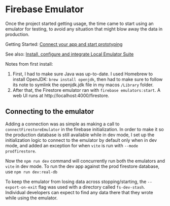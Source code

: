 # Firebase Emulator
Once the project started getting usage, the time came to start using an emulator for testing, to avoid any situation that might blow away the data in production.

Getting Started: [Connect your app and start prototyping](https://firebase.google.com/docs/emulator-suite/connect_and_prototype?authuser=1)

See also: [Install, configure and integrate Local Emulator Suite](https://firebase.google.com/docs/emulator-suite/install_and_configure?authuser=1)

Notes from first install:
1. First, I had to make sure Java was up-to-date. I used Homebrew to install OpenJDK: `brew install openjdk`, then had to make sure to follow its note to symlink the openjdk.jdk file in my macos `/Library` folder.
1. After that, the Firestore emulator ran with `firebase emulators:start`. A web UI runs at http://localhost:4000/firestore.

## Connecting to the emulator
Adding a connection was as simple as making a call to `connectFirestoreEmulator` in the firebase initialization. In order to make it so the production database is still available while in dev mode, I set up the initialization logic to connect to the emulator by default only when in dev mode, and added an exception for when `vite` is run with `--mode prodfirestore`.

Now the `npm run dev` command will concurrently run both the emulators and `vite` in dev mode. To run the dev app against the prod firestore database, use `npm run dev:real-db`

To keep the emulator from losing data across stopping/starting, the `--export-on-exit` flag was used with a directory called `fs-dev-stash`. Individual developers can expect to find any data there that they wrote while using the emulator.
